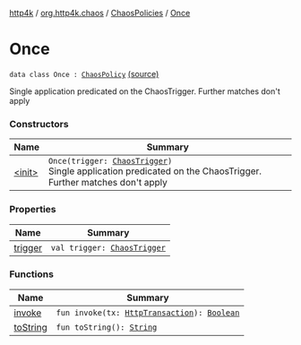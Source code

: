 [http4k](../../../index.md) / [org.http4k.chaos](../../index.md) / [ChaosPolicies](../index.md) / [Once](./index.md)

# Once

`data class Once : `[`ChaosPolicy`](../../-chaos-policy.md) [(source)](https://github.com/http4k/http4k/blob/master/http4k-testing-chaos/src/main/kotlin/org/http4k/chaos/ChaosPolicies.kt#L28)

Single application predicated on the ChaosTrigger. Further matches don't apply

### Constructors

| Name | Summary |
|---|---|
| [&lt;init&gt;](-init-.md) | `Once(trigger: `[`ChaosTrigger`](../../-chaos-trigger.md)`)`<br>Single application predicated on the ChaosTrigger. Further matches don't apply |

### Properties

| Name | Summary |
|---|---|
| [trigger](trigger.md) | `val trigger: `[`ChaosTrigger`](../../-chaos-trigger.md) |

### Functions

| Name | Summary |
|---|---|
| [invoke](invoke.md) | `fun invoke(tx: `[`HttpTransaction`](../../../org.http4k.core/-http-transaction/index.md)`): `[`Boolean`](https://kotlinlang.org/api/latest/jvm/stdlib/kotlin/-boolean/index.html) |
| [toString](to-string.md) | `fun toString(): `[`String`](https://kotlinlang.org/api/latest/jvm/stdlib/kotlin/-string/index.html) |
